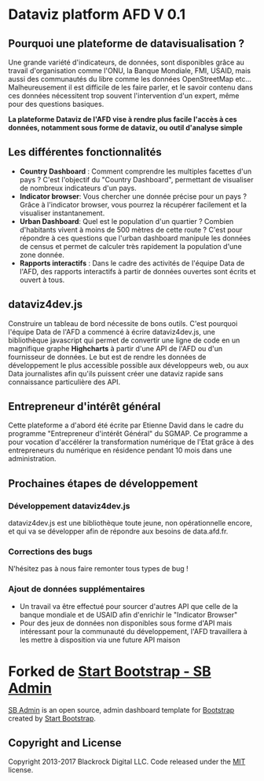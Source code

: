 # Dataviz platform AFD V 0.1

## Pourquoi une plateforme de datavisualisation ? 

Une grande variété d'indicateurs, de données, sont disponibles grâce au travail d'organisation comme l'ONU, la Banque Mondiale, FMI, USAID, mais aussi des communautés du libre comme les données OpenStreetMap etc... Malheureusement il est difficile de les faire parler, et le savoir contenu dans ces données nécessitent trop souvent l'intervention d'un expert, même pour des questions basiques.

__La plateforme Dataviz de l'AFD vise à rendre plus facile l'accès à ces données, notamment sous forme de dataviz, ou outil d'analyse simple__


## Les différentes fonctionnalités

* __Country Dashboard__ : Comment comprendre les multiples facettes d'un pays ? C'est l'objectif du "Country Dashboard", permettant de visualiser de nombreux indicateurs d'un pays.
* __Indicator browser__: Vous chercher une donnée précise pour un pays ? Grâce à l'indicator browser, vous pourrez la récupérer facilement et la visualiser instantanement. 
* __Urban Dashboard__: Quel est le population d'un quartier ? Combien d'habitants vivent à moins de 500 mètres de cette route ? C'est pour répondre à ces questions que l'urban dashboard manipule les données de census et permet de calculer très rapidement la population d'une zone donnée.
* __Rapports interactifs__ : Dans le cadre des activités de l'équipe Data de l'AFD, des rapports interactifs à partir de données ouvertes sont écrits et ouvert à tous.

## dataviz4dev.js

Construire un tableau de bord nécessite de bons outils. C'est pourquoi l'équipe Data de l'AFD a commencé à écrire dataviz4dev.js, une bibliothèque javascript qui permet de convertir une ligne de code en un magnifique graphe __Highcharts__ à partir d'une API de l'AFD ou d'un fournisseur de données. Le but est de rendre les données de développement le plus accessible possible aux développeurs web, ou aux Data journalistes afin qu'ils puissent créer une dataviz rapide sans connaissance particulière des API.

## Entrepreneur d'intérêt général

Cette plateforme a d'abord été écrite par Etienne David dans le cadre du programme "Entrepreneur d'intérêt Général" du SGMAP. Ce programme a pour vocation d'accélérer la transformation numérique de l'Etat grâce à des entrepreneurs du numérique en résidence pendant 10 mois dans une administration.

## Prochaines étapes de développement

### Développement dataviz4dev.js

dataviz4dev.js est une bibliothèque toute jeune, non opérationnelle encore, et qui va se développer afin de répondre aux besoins de data.afd.fr.

### Corrections des bugs

N'hésitez pas à nous faire remonter tous types de bug !

### Ajout de données supplémentaires
* Un travail va être effectué pour sourcer d'autres API que celle de la banque mondiale et de USAID afin d'enrichir le "Indicator Browser"
* Pour des jeux de données non disponibles sous forme d'API mais intéressant pour la communauté du développement, l'AFD travaillera à les mettre à disposition via une future API maison


# Forked de [Start Bootstrap - SB Admin](https://startbootstrap.com/template-overviews/sb-admin/)

[SB Admin](http://startbootstrap.com/template-overviews/sb-admin/) is an open source, admin dashboard template for [Bootstrap](http://getbootstrap.com/) created by [Start Bootstrap](http://startbootstrap.com/).

## Copyright and License

Copyright 2013-2017 Blackrock Digital LLC. Code released under the [MIT](https://github.com/BlackrockDigital/startbootstrap-sb-admin/blob/gh-pages/LICENSE) license.

